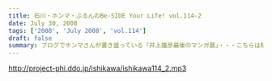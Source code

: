 ```yaml
---
title: 石川・ホンマ・ぶるんのBe-SIDE Your Life! vol.114-2
date: July 30, 2008
tags: ['2008', 'July 2008', 'vol.114']
draft: false
summary: ブログでホンマさんが書き盛っている「井上雄彦最後のマンガ展」・・・こちらは私、NAMAEが『これを見ずして井上雄彦は語れないっすよ〜』と、けしかけたシロモノで、結局、三日間かけてやっと入場できたようですね。ちなみに私は、３時間並ぶ…という大人びた行動をしました。ビーサイ本編では語ることができないのでせめてここでも…NAMAE
---
```


http://project-phi.ddo.jp/ishikawa/ishikawa114_2.mp3